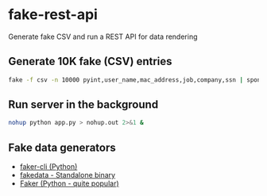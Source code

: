# fake-rest-api
Generate fake CSV and run a REST API for data rendering


## Generate 10K fake (CSV) entries

```sh
fake -f csv -n 10000 pyint,user_name,mac_address,job,company,ssn | sponge input.csv
```


## Run server in the background

```bash
nohup python app.py > nohup.out 2>&1 &
```

## Fake data generators

* [faker-cli (Python)](https://github.com/dacort/faker-cli/tree/main)
* [fakedata - Standalone binary](https://github.com/lucapette/fakedata)
* [Faker (Python - quite popular)](https://github.com/joke2k/faker)
